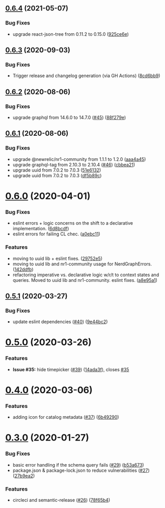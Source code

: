 ## [0.6.4](https://github.com/newrelic/nr1-graphiql-notebook/compare/v0.6.3...v0.6.4) (2021-05-07)


### Bug Fixes

* upgrade react-json-tree from 0.11.2 to 0.15.0 ([925ce6e](https://github.com/newrelic/nr1-graphiql-notebook/commit/925ce6e8e8704f664f27887d15531e3ba684901b))

## [0.6.3](https://github.com/newrelic/nr1-graphiql-notebook/compare/v0.6.2...v0.6.3) (2020-09-03)


### Bug Fixes

* Trigger release and changelog generation (via GH Actions) ([8cd6bb9](https://github.com/newrelic/nr1-graphiql-notebook/commit/8cd6bb98687ca43b44083f351ccb71810ad2e8dd))

## [0.6.2](https://github.com/newrelic/nr1-graphiql-notebook/compare/v0.6.1...v0.6.2) (2020-08-06)


### Bug Fixes

* upgrade graphql from 14.6.0 to 14.7.0 ([#45](https://github.com/newrelic/nr1-graphiql-notebook/issues/45)) ([88f279e](https://github.com/newrelic/nr1-graphiql-notebook/commit/88f279e310f6e08945987e59002432896d352251))

## [0.6.1](https://github.com/newrelic/nr1-graphiql-notebook/compare/v0.6.0...v0.6.1) (2020-08-06)


### Bug Fixes

* upgrade @newrelic/nr1-community from 1.1.1 to 1.2.0 ([aaa4a45](https://github.com/newrelic/nr1-graphiql-notebook/commit/aaa4a45a155f44c296907ebea9452cb96e7a6434))
* upgrade graphql-tag from 2.10.3 to 2.10.4 ([#46](https://github.com/newrelic/nr1-graphiql-notebook/issues/46)) ([cbbea21](https://github.com/newrelic/nr1-graphiql-notebook/commit/cbbea21ac7b7dfbfbe180bfe3d9f8ad1fd31246f))
* upgrade uuid from 7.0.2 to 7.0.3 ([51e6132](https://github.com/newrelic/nr1-graphiql-notebook/commit/51e613240c980c47a0a397136b13699339242a28))
* upgrade uuid from 7.0.2 to 7.0.3 ([df5b89c](https://github.com/newrelic/nr1-graphiql-notebook/commit/df5b89c020b9538cfece581b2a07dd6ac25667a9))

# [0.6.0](https://github.com/newrelic/nr1-graphiql-notebook/compare/v0.5.1...v0.6.0) (2020-04-01)


### Bug Fixes

* eslint errors + logic concerns on the shift to a declarative implementation. ([6d8bcdf](https://github.com/newrelic/nr1-graphiql-notebook/commit/6d8bcdf7a80b97e8babc35924fd5e5207b4d937a))
* eslint errors for failing CL chec. ([a0ebc11](https://github.com/newrelic/nr1-graphiql-notebook/commit/a0ebc113410f842191fd67641cd3dc3905ec5119))


### Features

* moving to uuid lib + eslint fixes. ([29752e5](https://github.com/newrelic/nr1-graphiql-notebook/commit/29752e53ee51cde7ab6b181c13c768b2021770aa))
* moving to uuid lib and nr1-community usage for NerdGraphErrors. ([142ddfb](https://github.com/newrelic/nr1-graphiql-notebook/commit/142ddfb948c92b686690fb591e53a9817aa6727f))
* refactoring imperative vs. declarative logic w/r/t to context states and queries. Moved to uuid lib and nr1-community. eslint fixes. ([a8e95a1](https://github.com/newrelic/nr1-graphiql-notebook/commit/a8e95a1e199013fabcc727cd879345179e1ee465))

## [0.5.1](https://github.com/newrelic/nr1-graphiql-notebook/compare/v0.5.0...v0.5.1) (2020-03-27)


### Bug Fixes

* update eslint dependencies ([#40](https://github.com/newrelic/nr1-graphiql-notebook/issues/40)) ([9e44bc2](https://github.com/newrelic/nr1-graphiql-notebook/commit/9e44bc2013cb251a23145e38e77f38a386874959))

# [0.5.0](https://github.com/newrelic/nr1-graphiql-notebook/compare/v0.4.0...v0.5.0) (2020-03-26)


### Features

* **Issue #35:** hide timepicker ([#39](https://github.com/newrelic/nr1-graphiql-notebook/issues/39)) ([14ada3f](https://github.com/newrelic/nr1-graphiql-notebook/commit/14ada3fab08ec0e9f447160c1f4fee002d379ef6)), closes [#35](https://github.com/newrelic/nr1-graphiql-notebook/issues/35)

# [0.4.0](https://github.com/newrelic/nr1-graphiql-notebook/compare/v0.3.0...v0.4.0) (2020-03-06)


### Features

* adding icon for catalog metadata ([#37](https://github.com/newrelic/nr1-graphiql-notebook/issues/37)) ([6b49290](https://github.com/newrelic/nr1-graphiql-notebook/commit/6b492909d49ee17f83d07bf16989627d47b1e325))

# [0.3.0](https://github.com/newrelic/nr1-graphiql-notebook/compare/v0.2.5...v0.3.0) (2020-01-27)


### Bug Fixes

* basic error handling if the schema query fails ([#29](https://github.com/newrelic/nr1-graphiql-notebook/issues/29)) ([b53a673](https://github.com/newrelic/nr1-graphiql-notebook/commit/b53a673f1b64c9bb360519f88a88d398b87af522))
* package.json & package-lock.json to reduce vulnerabilities ([#27](https://github.com/newrelic/nr1-graphiql-notebook/issues/27)) ([27b9ea2](https://github.com/newrelic/nr1-graphiql-notebook/commit/27b9ea219dc885d813cda18ca0ebea5555644f38))


### Features

* circleci and semantic-release ([#26](https://github.com/newrelic/nr1-graphiql-notebook/issues/26)) ([78f65b4](https://github.com/newrelic/nr1-graphiql-notebook/commit/78f65b4b215192b85d33ad98b638fb73e1e01c82))
